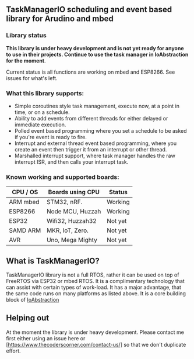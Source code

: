 ## TaskManagerIO scheduling and event based library for Arudino and mbed

### Library status

**This library is under heavy development and is not yet ready for anyone to use in their projects. Continue to use the task manager in IoAbstraction for the moment**. 

Current status is all functions are working on mbed and ESP8266. See issues for what's left.

### What this library supports:

* Simple coroutines style task management, execute now, at a point in time, or on a schedule.
* Ability to add events from different threads for either delayed or immediate execution. 
* Polled event based programming where you set a schedule to be asked if you're event is ready to fire.
* Interrupt and external thread event based programming, where you create an event then trigger it from an interrupt or other thread.
* Marshalled interrupt support, where task manager handles the raw interrupt ISR, and then calls your interrupt task.

### Known working and supported boards:

| CPU / OS  | Boards using CPU  | Status  |
| --------- | ----------------- | ------- |
| ARM mbed  | STM32, nRF.       | Working |
| ESP8266   | Node MCU, Huzzah  | Working |
| ESP32     | Wifi32, Huzzah32  | Not yet |
| SAMD ARM  | MKR, IoT, Zero.   | Not yet |
| AVR       | Uno, Mega Mighty  | Not yet |


## What is TaskManagerIO?

TaskManagerIO library is not a full RTOS, rather it can be used on top of FreeRTOS via ESP32 or mbed RTOS. It is a complimentary technology that can assist with certain types of work-load. It has a major advantage, that the same code runs on many platforms as listed above. It is a core building block of [IoAbstraction](https://github.com/davetcc/IoAbstraction)

## Helping out

At the moment the library is under heavy development. Please contact me first either using an issue here or [https://www.thecoderscorner.com/contact-us/] so that we don't duplicate effort.
 
